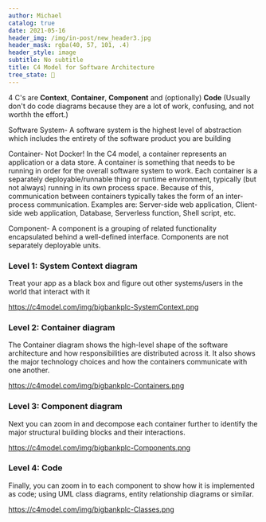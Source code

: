 ```yaml
---
author: Michael
catalog: true
date: 2021-05-16
header_img: /img/in-post/new_header3.jpg
header_mask: rgba(40, 57, 101, .4)
header_style: image
subtitle: No subtitle
title: C4 Model for Software Architecture
tree_state: 🌱
---
```


4 C's are **Context**, **Container**, **Component** and (optionally) **Code** (Usually don't do code diagrams because they are a lot of work, confusing, and not worthh the effort.)

Software System- A software system is the highest level of abstraction which includes the entirety of the software product you are building

Container- Not Docker! In the C4 model, a container represents an application or a data store. A container is something that needs to be running in order for the overall software system to work. Each container is a separately deployable/runnable thing or runtime environment, typically (but not always) running in its own process space.  Because of this, communication between containers typically takes the form of an inter-process communication. Examples are: Server-side web application, Client-side web application, Database, Serverless function, Shell script, etc.

Component- A component is a grouping of related functionality encapsulated behind a well-defined interface. Components are not separately deployable units.


### Level 1: System Context diagram
Treat your app as a black box and figure out other systems/users in the world that interact with it

https://c4model.com/img/bigbankplc-SystemContext.png

### Level 2: Container diagram
The Container diagram shows the high-level shape of the software architecture and how responsibilities are distributed across it. It also shows the major technology choices and how the containers communicate with one another.

https://c4model.com/img/bigbankplc-Containers.png



### Level 3: Component diagram
Next you can zoom in and decompose each container further to identify the major structural building blocks and their interactions.

https://c4model.com/img/bigbankplc-Components.png


### Level 4: Code
Finally, you can zoom in to each component to show how it is implemented as code; using UML class diagrams, entity relationship diagrams or similar.

https://c4model.com/img/bigbankplc-Classes.png